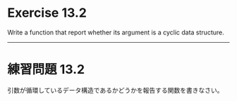 # Exercise 13.2
Write a function that report whether its argument is a cyclic data structure.

---
# 練習問題 13.2
引数が循環しているデータ構造であるかどうかを報告する関数を書きなさい。
